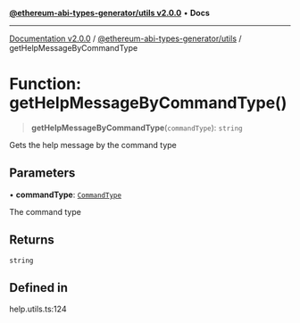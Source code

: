 [**@ethereum-abi-types-generator/utils v2.0.0**](../README.md) • **Docs**

***

[Documentation v2.0.0](../../../packages.md) / [@ethereum-abi-types-generator/utils](../README.md) / getHelpMessageByCommandType

# Function: getHelpMessageByCommandType()

> **getHelpMessageByCommandType**(`commandType`): `string`

Gets the help message by the command type

## Parameters

• **commandType**: [`CommandType`](../../types/type-aliases/CommandType.md)

The command type

## Returns

`string`

## Defined in

help.utils.ts:124
